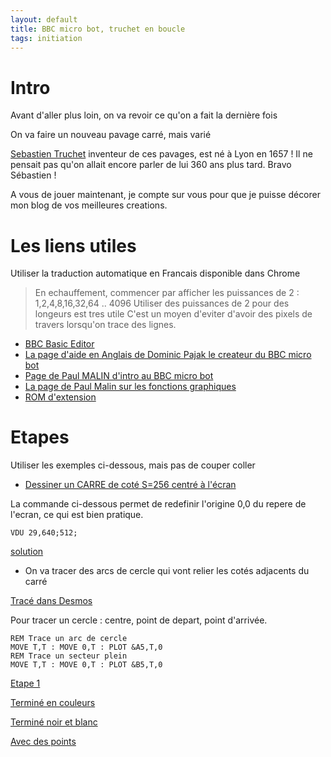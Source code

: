 ```yaml
---
layout: default
title: BBC micro bot, truchet en boucle
tags: initiation
---
```

# Intro

Avant d'aller plus loin, on va revoir ce qu'on a fait la dernière fois

On va faire un nouveau pavage carré, mais varié

[Sebastien Truchet](https://fr.wikipedia.org/wiki/S%C3%A9bastien_Truchet) inventeur de ces pavages, est né à Lyon en 1657 ! Il ne pensait pas qu'on allait encore parler de lui 360 ans plus tard. Bravo Sébastien !

A vous de jouer maintenant, je compte sur vous pour que je puisse décorer mon blog de vos meilleures creations.

# Les liens utiles

Utiliser la traduction automatique en Francais disponible dans Chrome

>En echauffement, commencer par afficher les puissances de 2 : 1,2,4,8,16,32,64 .. 4096
>Utiliser des puissances de 2 pour des longeurs est tres utile 
>C'est un moyen d'eviter d'avoir des pixels de travers lorsqu'on trace des lignes.

- [BBC Basic Editor](https://bbcmic.ro/)
- [La page d'aide en Anglais de Dominic Pajak le createur du BBC micro bot](https://www.bbcmicrobot.com/learn/index.html)
- [Page de Paul MALIN d'intro au BBC micro bot](https://translate.google.com/translate?sl=en&tl=fr&u=https://blog.mousefingers.com/post/bbc/bbc_bbcmicrobot/)
- [La page de Paul Malin sur les fonctions graphiques](https://blog.mousefingers.com/post/bbc/bbc_reference/)
- [ROM d'extension](file:///C:/Users/sylvain.lecourtois/Downloads/Graphics_Extension_ROM%20(1).pdf)

# Etapes

Utiliser les exemples ci-dessous, mais pas de couper coller

- [Dessiner un CARRE de coté S=256 centré à l'écran](https://bbcmic.ro/#%7B%22v%22%3A1%2C%22program%22%3A%22MODE2%5CnS%3D128%5CnVDU%2029%2C640%3B512%3B%5CnMOVE%200%2C0%5CnPLOT%20153%2C100%2C0%5Cn%22%7D)

La commande ci-dessous permet de redefinir l'origine 0,0 du repere de l'ecran, ce qui est bien pratique.

```basic
VDU 29,640;512;
```
[solution](https://bbcmic.ro/#%7B%22v%22%3A1%2C%22program%22%3A%22MODE2%5CnS%3D256%5CnVDU%2029%2C640%3B512%3B%5CnMOVE%200%2C0%5CnT%3DS%2F2%5CnMOVE%20T%2CT%5CnDRAW%20-T%2CT%20%5CnDRAW%20-T%2C-T%20%5CnDRAW%20T%2C-T%20%5CnDRAW%20T%2CT%20%5Cn%5Cn%22%7D)

- On va tracer des arcs de cercle qui vont relier les cotés adjacents du carré

[Tracé dans Desmos](https://www.desmos.com/calculator/of9rjtqrlo)

Pour tracer un cercle : centre, point de depart, point d'arrivée.
```basic
REM Trace un arc de cercle
MOVE T,T : MOVE 0,T : PLOT &A5,T,0
REM Trace un secteur plein
MOVE T,T : MOVE 0,T : PLOT &B5,T,0
```

[Etape 1](https://bbcmic.ro/#%7B%22v%22%3A1%2C%22program%22%3A%22MODE1%5CnS%3D128*4%5CnVDU%2029%2C640%3B512%3B%5CnMOVE%200%2C0%5CnT%3DS%2F2%5CnMOVE%20T%2CT%5CnDRAW%20-T%2CT%20%5CnDRAW%20-T%2C-T%20%5CnDRAW%20T%2C-T%20%5CnDRAW%20T%2CT%20%5CnGCOL%200%2C1%20%3A%20PROCS%2811%2F8%2C%26B5%29%5CnGCOL%200%2C2%20%3A%20PROCS%2810%2F8%2C%26B5%29%5CnGCOL%200%2C3%20%3A%20PROCS%281%2C%26A5%29%5CnGCOL%200%2C1%20%3A%20PROCS%286%2F8%2C%26B5%29%5CnGCOL%200%2C0%20%3A%20PROCS%285%2F8%2C%26B5%29%5CnEND%5CnDEF%20PROCS%28R%2CCODE%29%5CnMOVE%20T%2CT%20%3A%20MOVE%20T-T*R%2CT%20%3A%20PLOT%20CODE%2CT%2CT-T*R%5CnENDPROC%22%7D)

[Terminé en couleurs](https://bbcmic.ro/#%7B%22v%22%3A1%2C%22program%22%3A%22MODE2%5CnS%3D128*3%5CnT%3DS%2F2%5CnFOR%20I%3D0%20TO%205%5CnFOR%20J%3D0%20TO%205%5CnVDU%2029%2CI*S%3BJ*S%3B%5CnREM%20VDU%2029%2C640%3B512%3B%5CnA%3DRND%282%29%5CnIF%20A%3D1%20THEN%20FX%3D1%20%3A%20FY%3D1%20%3A%20PROCR%20%3A%20FX%3D-1%20%3A%20FY%3D-1%20%3A%20PROCR%5CnIF%20A%3D2%20THEN%20FX%3D-1%20%3A%20FY%3D1%20%3A%20PROCR%20%3A%20FX%3D1%20%3A%20FY%3D-1%20%3A%20PROCR%5CnNEXT%20J%5CnNEXT%20I%5CnEND%5CnDEF%20PROCR%5CnGCOL%200%2C1%20%3A%20PROCS%2811%2F8%2C%26B5%29%20%5CnGCOL%200%2C2%20%3A%20PROCS%2810%2F8%2C%26B5%29%5CnGCOL%200%2C0%20%3A%20PROCS%281%2C%26A5%29%5CnGCOL%200%2C1%20%3A%20PROCS%286%2F8%2C%26B5%29%5CnGCOL%200%2C0%20%3A%20PROCS%285%2F8%2C%26B5%29%5CnENDPROC%5CnDEF%20PROCS%28R%2CCODE%29%5CnIF%20FX*FY%3D%201%20THEN%20MOVE%20T*FX%2CT*FY%20%3A%20MOVE%20%28T-T*R%29*FX%2CT*FY%20%3A%20PLOT%20CODE%2CT*FX%2C%28T-T*R%29*FY%5CnIF%20FX*FY%3D-1%20THEN%20MOVE%20T*FX%2CT*FY%20%3A%20MOVE%20T*FX%2C%28T-T*R%29*FY%20%3A%20PLOT%20CODE%2C%28T-T*R%29*FX%2CT*FY%5CnENDPROC%22%7D)

[Terminé noir et blanc](https://bbcmic.ro/#%7B%22v%22%3A1%2C%22program%22%3A%22MODE0%5CnS%3D128%5CnT%3DS%2F2%5CnFOR%20I%3D0%20TO%2010%5CnFOR%20J%3D0%20TO%208%5CnVDU%2029%2CI*S%3BJ*S%3B%5CnREM%20VDU%2029%2C640%3B512%3B%5CnA%3DRND%282%29%5CnIF%20A%3D1%20THEN%20FX%3D1%20%3A%20FY%3D1%20%3A%20PROCR%20%3A%20FX%3D-1%20%3A%20FY%3D-1%20%3A%20PROCR%5CnIF%20A%3D2%20THEN%20FX%3D-1%20%3A%20FY%3D1%20%3A%20PROCR%20%3A%20FX%3D1%20%3A%20FY%3D-1%20%3A%20PROCR%5CnNEXT%20J%5CnNEXT%20I%5CnEND%5CnDEF%20PROCR%5CnGCOL%200%2C1%20%3A%20PROCS%2811%2F8%2C%26B5%29%20%5CnGCOL%200%2C0%20%3A%20PROCS%284.5%2F8%2C%26B5%29%5CnENDPROC%5CnDEF%20PROCS%28R%2CCODE%29%5CnIF%20FX*FY%3D%201%20THEN%20MOVE%20T*FX%2CT*FY%20%3A%20MOVE%20%28T-T*R%29*FX%2CT*FY%20%3A%20PLOT%20CODE%2CT*FX%2C%28T-T*R%29*FY%5CnIF%20FX*FY%3D-1%20THEN%20MOVE%20T*FX%2CT*FY%20%3A%20MOVE%20T*FX%2C%28T-T*R%29*FY%20%3A%20PLOT%20CODE%2C%28T-T*R%29*FX%2CT*FY%5CnENDPROC%22%7D)

[Avec des points](https://bbcmic.ro/#%7B%22v%22%3A1%2C%22program%22%3A%22MODE2%5CnS%3D128*3%5CnT%3DS%2F2%5CnFOR%20I%3D0%20TO%205%5CnFOR%20J%3D0%20TO%205%5CnVDU%2029%2CI*S%3BJ*S%3B%5CnREM%20VDU%2029%2C640%3B512%3B%5CnA%3DRND%282%29%5CnIF%20A%3D1%20THEN%20FX%3D1%20%3A%20FY%3D1%20%3A%20PROCR%20%3A%20FX%3D-1%20%3A%20FY%3D-1%20%3A%20PROCR%5CnIF%20A%3D2%20THEN%20FX%3D-1%20%3A%20FY%3D1%20%3A%20PROCR%20%3A%20FX%3D1%20%3A%20FY%3D-1%20%3A%20PROCR%5CnNEXT%20J%5CnNEXT%20I%5CnEND%5CnDEF%20PROCR%5CnGCOL%200%2C1%20%3A%20PROCS%2811%2F8%2C%26B5%29%20%5CnGCOL%200%2C2%20%3A%20PROCS%2810%2F8%2C%26B5%29%5CnGCOL%200%2C0%20%3A%20PROCS%281%2C%26A5%29%5CnGCOL%200%2C1%20%3A%20PROCS%286%2F8%2C%26B5%29%5CnGCOL%200%2C0%20%3A%20PROCS%284.5%2F8%2C%26B5%29%5CnGCOL%200%2C4%20%3A%20MOVE%200%2CT*FY%20%3A%20PLOT%20153%2CT%2F8%2C0%5CnGCOL%200%2C5%20%3A%20MOVE%20T*FX%2C0%20%3A%20PLOT%20153%2CT%2F8%2C0%5CnGCOL%200%2C6%20%3A%20MOVE%20T*FX*%281-0.86%29%2CT*FY*0.5%20%3A%20PLOT%20153%2CT%2F8%2C0%5CnGCOL%200%2C7%20%3A%20MOVE%20T*FX*.5%2CT*FY*%281-0.86%29%20%3A%20PLOT%20153%2CT%2F8%2C0%5CnENDPROC%5CnDEF%20PROCS%28R%2CCODE%29%5CnIF%20FX*FY%3D%201%20THEN%20MOVE%20T*FX%2CT*FY%20%3A%20MOVE%20%28T-T*R%29*FX%2CT*FY%20%3A%20PLOT%20CODE%2CT*FX%2C%28T-T*R%29*FY%5CnIF%20FX*FY%3D-1%20THEN%20MOVE%20T*FX%2CT*FY%20%3A%20MOVE%20T*FX%2C%28T-T*R%29*FY%20%3A%20PLOT%20CODE%2C%28T-T*R%29*FX%2CT*FY%5CnENDPROC%22%7D)

